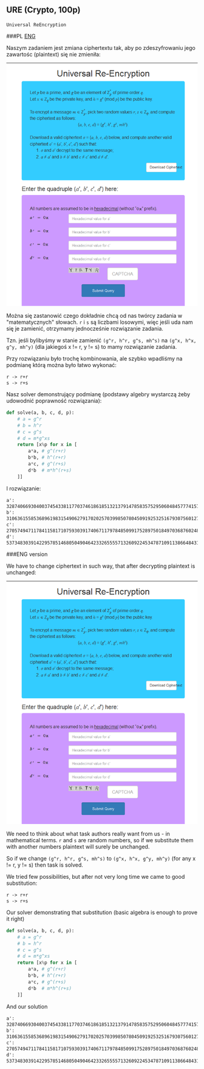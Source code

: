 ﻿## URE (Crypto, 100p)

    Universal ReEncryption


###PL
[ENG](#eng-version)

Naszym zadaniem jest zmiana ciphertextu tak, aby po zdeszyfrowaniu jego zawartośc (plaintext) się nie zmieniła:

![](task.png)

Można się zastanowić czego dokładnie chcą od nas twórcy zadania w "matematycznych" słowach. `r` i `s` są liczbami losowymi, więc jeśli uda nam się je zamienić,
otrzymamy jednocześnie rozwiązanie zadania.

Tzn. jeśli bylibyśmy w stanie zamienić `(g^r, h^r, g^s, mh^s)` na `(g^x, h^x, g^y, mh^y)` (dla jakiegoś x != r, y != s) to mamy rozwiązanie zadania.

Przy rozwiązaniu było trochę kombinowania, ale szybko wpadliśmy na podmianę którą można było łatwo wykonać:

    r -> r+r
    s -> r+s

Nasz solver demonstrujący podmianę (podstawy algebry wystarczą żeby udowodnić poprawność rozwiązania):

```python
def solve(a, b, c, d, p):
    # a = g^r 
    # b = h^r
    # c = g^s
    # d = m*g^xs
    return [x%p for x in [
        a*a, # g^(r+r)
        b*b, # h^(r+r)
        a*c, # g^(r+s)
        d*b  # m*h^(r+s)
    ]]
```

I rozwiązanie:

    a': 3287406693040037454338117703746186185132137914785835752950604845777415758360615360784432898128185782894436154048036406523549199332371675403330587908658389
    b': 3106361558536896198315490627917020257039985078045091925325167930756012775219021778274538316287957153184501076513389822529518252243096913454042609623430979
    c': 2705749471178411581710759303917406711797848509917528975018497036876024862091214580659339932929912633743841281275200381261759865873903109533343463983599973
    d': 5373483039142295785146805049046423326555571326092245347871091138664843112902523040473342171017639501524961161720758693343930112103298610080325764680063048

###ENG version

We have to change ciphertext in such way, that after decrypting plaintext is unchanged:

![](task.png)

We need to think about what task authors really want from us - in mathematical terms. `r` and `s` are random numbers, so if we substitute them with another numbers
plaintext will surely be unchanged.

So if we change `(g^r, h^r, g^s, mh^s)` to `(g^x, h^x, g^y, mh^y)` (for any x != r, y != s) then task is solved.

We tried few possibilities, but after not very long time we came to good substitution:

    r -> r+r
    s -> r+s

Our solver demonstrating that substitution (basic algebra is enough to prove it right)

```python
def solve(a, b, c, d, p):
    # a = g^r 
    # b = h^r
    # c = g^s
    # d = m*g^xs
    return [x%p for x in [
        a*a, # g^(r+r)
        b*b, # h^(r+r)
        a*c, # g^(r+s)
        d*b  # m*h^(r+s)
    ]]
```

And our solution

    a': 3287406693040037454338117703746186185132137914785835752950604845777415758360615360784432898128185782894436154048036406523549199332371675403330587908658389
    b': 3106361558536896198315490627917020257039985078045091925325167930756012775219021778274538316287957153184501076513389822529518252243096913454042609623430979
    c': 2705749471178411581710759303917406711797848509917528975018497036876024862091214580659339932929912633743841281275200381261759865873903109533343463983599973
    d': 5373483039142295785146805049046423326555571326092245347871091138664843112902523040473342171017639501524961161720758693343930112103298610080325764680063048
